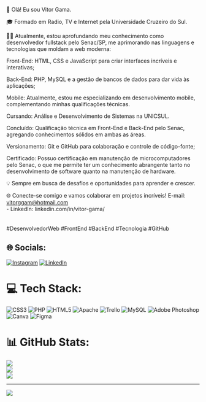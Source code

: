 👋 Olá! Eu sou Vitor Gama.

🎓 Formado em Radio, TV e Internet pela Universidade Cruzeiro do Sul.

👨‍💻 Atualmente, estou aprofundando meu conhecimento como desenvolvedor fullstack pelo Senac/SP, me aprimorando nas linguagens e tecnologias que moldam a web moderna:

Front-End: HTML, CSS e JavaScript para criar interfaces incríveis e interativas;

Back-End: PHP, MySQL e a gestão de bancos de dados para dar vida às aplicações;

Mobile: Atualmente, estou me especializando em desenvolvimento mobile, complementando minhas qualificações técnicas.

Cursando: Análise e Desenvolvimento de Sistemas na UNICSUL.

Concluído: Qualificação técnica em Front-End e Back-End pelo Senac, agregando conhecimentos sólidos em ambas as áreas.

Versionamento: Git e GitHub para colaboração e controle de código-fonte;

Certificado: Possuo certificação em manutenção de microcomputadores pelo Senac, o que me permite ter um conhecimento abrangente tanto no desenvolvimento de software quanto na manutenção de hardware.

💡 Sempre em busca de desafios e oportunidades para aprender e crescer.

🌐 Conecte-se comigo e vamos colaborar em projetos incríveis!
E-mail: vitorggam@hotmail.com<br>- LinkedIn: linkedin.com/in/vitor-gama/<br><br><br>#DesenvolvedorWeb #FrontEnd #BackEnd #Tecnologia #GitHub


## 🌐 Socials:
[![Instagram](https://img.shields.io/badge/Instagram-%23E4405F.svg?logo=Instagram&logoColor=white)](https://instagram.com/https://www.instagram.com/vitor_gama1980/) [![LinkedIn](https://img.shields.io/badge/LinkedIn-%230077B5.svg?logo=linkedin&logoColor=white)](https://linkedin.com/in/linkedin.com/in/vitor-gama) 

# 💻 Tech Stack:
![CSS3](https://img.shields.io/badge/css3-%231572B6.svg?style=for-the-badge&logo=css3&logoColor=white) ![PHP](https://img.shields.io/badge/php-%23777BB4.svg?style=for-the-badge&logo=php&logoColor=white) ![HTML5](https://img.shields.io/badge/html5-%23E34F26.svg?style=for-the-badge&logo=html5&logoColor=white) ![Apache](https://img.shields.io/badge/apache-%23D42029.svg?style=for-the-badge&logo=apache&logoColor=white) ![Trello](https://img.shields.io/badge/Trello-%23026AA7.svg?style=for-the-badge&logo=Trello&logoColor=white) ![MySQL](https://img.shields.io/badge/mysql-%2300f.svg?style=for-the-badge&logo=mysql&logoColor=white) ![Adobe Photoshop](https://img.shields.io/badge/adobephotoshop-%2331A8FF.svg?style=for-the-badge&logo=adobephotoshop&logoColor=white) ![Canva](https://img.shields.io/badge/Canva-%2300C4CC.svg?style=for-the-badge&logo=Canva&logoColor=white) 	![Figma](https://img.shields.io/badge/figma-%23F24E1E.svg?style=for-the-badge&logo=figma&logoColor=white)
# 📊 GitHub Stats:
![](https://github-readme-stats.vercel.app/api?username=VitorGGama&theme=dark&hide_border=false&include_all_commits=true&count_private=true)<br/>
![](https://github-readme-streak-stats.herokuapp.com/?user=VitorGGama&theme=dark&hide_border=false)<br/>
![](https://github-readme-stats.vercel.app/api/top-langs/?username=VitorGGama&theme=dark&hide_border=false&include_all_commits=true&count_private=true&layout=compact)

---
[![](https://visitcount.itsvg.in/api?id=VitorGGama&icon=0&color=0)](https://visitcount.itsvg.in)

<!-- Proudly created with GPRM ( https://gprm.itsvg.in ) -->
